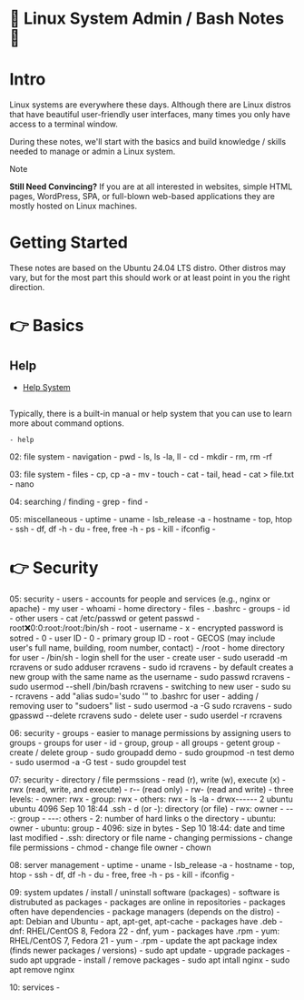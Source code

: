 # 🚀 Linux System Admin / Bash Notes 🚀

# Intro
Linux systems are everywhere these days. Although there are Linux distros that have beautiful user-friendly user interfaces, many times you only have access to a terminal window.

During these notes, we'll start with the basics and build knowledge / skills needed to manage or admin a Linux system.

> [!NOTE]
> **Still Need Convincing?**
> If you are at all interested in websites, simple HTML pages, WordPress, SPA, or full-blown web-based applications they are mostly hosted on Linux machines.

# Getting Started
These notes are based on the Ubuntu 24.04 LTS distro. Other distros may vary, but for the most part this should work or at least point in you the right direction.
 

# 👉 Basics

## Help

- <a href="basics/01_help.md">Help System</a>

## 
Typically, there is a built-in manual or help system that you can use to learn more about command options.


	- help

02: file system - navigation
	- pwd
	- ls, ls -la, ll
	- cd
	- mkdir
	- rm, rm -rf

03: file system - files
	- cp, cp -a
	- mv
	- touch
	- cat
	- tail, head
	- cat > file.txt
	- nano

04: searching / finding
	- grep
	- find
	- 

05: miscellaneous
	- uptime
	- uname
	- lsb_release -a
	- hostname
	- top, htop
	- ssh
	- df, df -h
	- du
	- free, free -h
	- ps
	- kill
	- ifconfig
	- 

# 👉 Security
05: security - users
	- accounts for people and services (e.g., nginx or apache)
	- my user
		- whoami
		- home directory
		- files
			- .bashrc
		- groups
			- id <username>
	- other users
		- cat /etc/passwd or getent passwd
			- root:x:0:0:root:/root:/bin/sh
				- root - username
				- x - encrypted password is sotred
				- 0 - user ID
				- 0 - primary group ID
				- root - GECOS (may include user's full name, building, room number, contact)
				- /root - home directory for user
				- /bin/sh - login shell for the user
	- create user
		- sudo useradd -m rcravens or sudo adduser rcravens
		- sudo id rcravens
			- by default creates a new group with the same name as the username
		- sudo passwd rcravens
		- sudo usermod --shell /bin/bash rcravens
	- switching to new user
		- sudo su - rcravens
		- add "alias sudo='sudo '" to .bashrc for user
	- adding / removing user to "sudoers" list
		- sudo usermod -a -G sudo rcravens
		- sudo gpasswd --delete rcravens sudo
	- delete user
		- sudo userdel -r rcravens


06: security - groups
	- easier to manage permissions by assigning users to groups
	- groups for user
		- id <username>
		- group, group <username>
	- all groups
		- getent group
	- create / delete group
		- sudo groupadd demo
		- sudo groupmod -n test demo
		- sudo usermod -a -G test
		- sudo groupdel test

07: security - directory / file permssions
	- read (r), write (w), execute (x)
		- rwx (read, write, and execute)
		- r-- (read only)
		- rw- (read and write)
	- three levels:
		- owner: rwx
		- group: rwx
		- others: rwx
	- ls -la
		- drwx------ 2 ubuntu ubuntu 4096 Sep 10 18:44 .ssh
			- d (or -): directory (or file)
			- rwx: owner
			- ---: group
			- ---: others
			- 2: number of hard links o the directory
			- ubuntu: owner
			- ubuntu: group
			- 4096: size in bytes
			- Sep 10 18:44: date and time last modified
			- .ssh: directory or file name
	- changing permissions
		- change file permissions
			- chmod
		- change file owner
			- chown


08: server management
	- uptime
	- uname
	- lsb_release -a
	- hostname
	- top, htop
	- ssh
	- df, df -h
	- du
	- free, free -h
	- ps
	- kill
	- ifconfig
	- 


09: system updates / install / uninstall software (packages)
	- software is distrubuted as packages
	- packages are online in repositories
	- packages often have dependencies
	- package managers (depends on the distro)
		- apt: Debian and Ubuntu
			- apt, apt-get, apt-cache
			- packages have .deb
		- dnf: RHEL/CentOS 8, Fedora 22
			- dnf, yum
			- packages have .rpm
		- yum: RHEL/CentOS 7, Fedora 21
			- yum
			- .rpm
	- update the apt package index (finds newer packages / versions)
		- sudo apt update
	- upgrade packages
		- sudo apt upgrade
	- install / remove packages
		- sudo apt intall nginx
		- sudo apt remove nginx

10: services
	- 